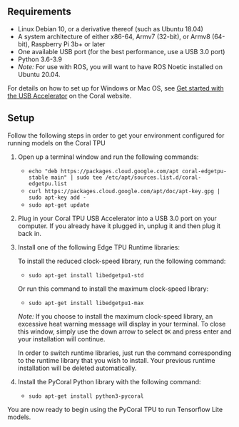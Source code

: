 ## Requirements

- Linux Debian 10, or a derivative thereof (such as Ubuntu 18.04)
- A system architecture of either x86-64, Armv7 (32-bit), or Armv8 (64-bit), Raspberry Pi 3b+ or later
- One available USB port (for the best performance, use a USB 3.0 port)
- Python 3.6-3.9
- *Note:* For use with ROS, you will want to have ROS Noetic installed on Ubuntu 20.04.

For details on how to set up for Windows or Mac OS, see [Get started with the USB Accelerator](https://coral.ai/docs/accelerator/get-started/) on the Coral website.

## Setup

Follow the following steps in order to get your environment configured for running models on the Coral TPU
1. Open up a terminal window and run the following commands:
    - `echo "deb https://packages.cloud.google.com/apt coral-edgetpu-stable main" | sudo tee /etc/apt/sources.list.d/coral-edgetpu.list`
    - `curl https://packages.cloud.google.com/apt/doc/apt-key.gpg | sudo apt-key add -`
    - `sudo apt-get update`
2. Plug in your Coral TPU USB Accelerator into a USB 3.0 port on your computer. If you already have it plugged in, unplug it and then plug it back in.
3. Install one of the following Edge TPU Runtime libraries:
  
    To install the reduced clock-speed library, run the following command:
    - `sudo apt-get install libedgetpu1-std` 
  
    Or run this command to install the maximum clock-speed library:
    - `sudo apt-get install libedgetpu1-max`
  
    *Note:* If you choose to install the maximum clock-speed library, an excessive heat warning message will display in your terminal. To close this window, simply use the down arrow to select `OK` and press enter and your installation will continue.
    
    In order to switch runtime libraries, just run the command corresponding to the runtime library that you wish to install. Your previous runtime installation will be deleted automatically.
4. Install the PyCoral Python library with the following command:
    - `sudo apt-get install python3-pycoral`


You are now ready to begin using the PyCoral TPU to run Tensorflow Lite models.
    
